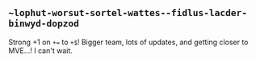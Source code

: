 ## `~lophut-worsut-sortel-wattes--fidlus-lacder-binwyd-dopzod`
Strong +1 on `+=` to `+$`! Bigger team, lots of updates, and getting closer to MVE...! I can't wait.
